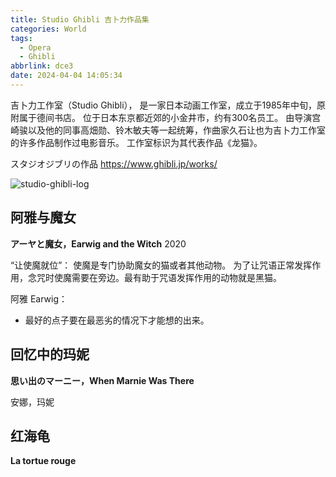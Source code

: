 ```yaml
---
title: Studio Ghibli 吉卜力作品集
categories: World
tags:
  - Opera
  - Ghibli
abbrlink: dce3
date: 2024-04-04 14:05:34
---
```


吉卜力工作室（Studio Ghibli），
是一家日本动画工作室，成立于1985年中旬，原附属于德间书店。
位于日本东京都近郊的小金井市，约有300名员工。
由导演宫崎骏以及他的同事高畑勋、铃木敏夫等一起统筹，作曲家久石让也为吉卜力工作室的许多作品制作过电影音乐。
工作室标识为其代表作品《龙猫》。

スタジオジブリの作品
https://www.ghibli.jp/works/

![studio-ghibli-log](https://cdn.jsdelivr.net/gh/sstian/images/blogimg/studio-ghibli-log.jpg)

## 阿雅与魔女

**アーヤと魔女，Earwig and the Witch**
2020

“让使魔就位”：
使魔是专门协助魔女的猫或者其他动物。
为了让咒语正常发挥作用，念咒时使魔需要在旁边。最有助于咒语发挥作用的动物就是黑猫。

阿雅 Earwig：
- 最好的点子要在最恶劣的情况下才能想的出来。

## 回忆中的玛妮

**思い出のマーニー，When Marnie Was There**

安娜，玛妮

## 红海龟

**La tortue rouge**


